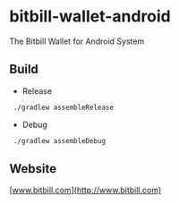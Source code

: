 # bitbill-wallet-android

The Bitbill Wallet for Android System

## Build

- Release

```bash
 ./gradlew assembleRelease
```

- Debug

```bash
 ./gradlew assembleDebug
```

## Website

[www.bitbill.com](http://www.bitbill.com)